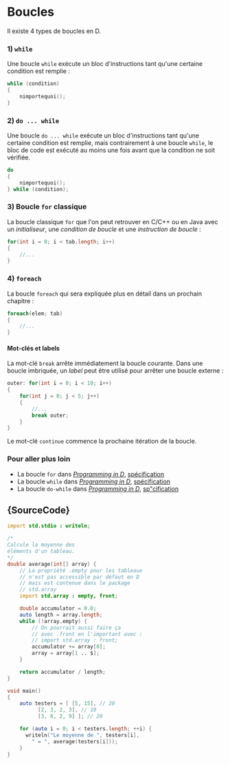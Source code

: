 # Boucles

Il existe 4 types de boucles en D.

### 1) `while`

Une boucle `while` exécute un bloc d'instructions tant qu'une certaine condition est remplie :

```d
while (condition)
{
    nimportequoi();
}
```

### 2) `do ... while`

Une boucle `do ... while` exécute un bloc d'instructions tant qu'une certaine condition est remplie, mais contrairement à une boucle `while`, le bloc de code est exécuté au moins une fois avant que la condition ne soit vérifiée.

```d
do
{
    nimportequoi();
} while (condition);
```

### 3) Boucle `for` classique

La boucle classique `for` que l'on peut retrouver en C/C++ ou en Java avec un _initialiseur_, une _condition de boucle_ et une _instruction de boucle_ :

```d
for(int i = 0; i < tab.length; i++)
{
    //...
}
```

### 4) `foreach`

La boucle `foreach` qui sera expliquée plus en détail dans un prochain chapitre :

```d
foreach(elem; tab)
{
    //...
}
```

#### Mot-clés et labels

La mot-clé `break` arrête immédiatement la boucle courante. Dans une boucle imbriquée, un _label_ peut être utilisé pour arrêter une boucle externe :

```d
outer: for(int i = 0; i < 10; i++)
{
    for(int j = 0; j < 5; j++)
    {
        //...
        break outer;
    }
}
```

Le mot-clé `continue` commence la prochaine itération de la boucle.

### Pour aller plus loin

- La boucle `for` dans [_Programming in D_](http://ddili.org/ders/d.en/for.html), [spécification](https://dlang.org/spec/statement.html#ForStatement)
- La boucle `while` dans [_Programming in D_](http://ddili.org/ders/d.en/while.html), [spécification](https://dlang.org/spec/statement.html#WhileStatement)
- La boucle `do-while` dans [_Programming in D_](http://ddili.org/ders/d.en/do_while.html), [sp"cification](https://dlang.org/spec/statement.html#do-statement)

## {SourceCode}

```d
import std.stdio : writeln;

/*
Calcule la moyenne des
éléments d'un tableau.
*/
double average(int[] array) {
    // La propriété .empty pour les tableaux
    // n'est pas accessible par défaut en D
    // mais est contenue dans le package 
    // std.array
    import std.array : empty, front;

    double accumulator = 0.0;
    auto length = array.length;
    while (!array.empty) {
        // On pourrait aussi faire ça 
        // avec .front en l'important avec :
        // import std.array : front;
        accumulator += array[0];
        array = array[1 .. $];
    }

    return accumulator / length;
}

void main()
{
    auto testers = [ [5, 15], // 20
          [2, 3, 2, 3], // 10
          [3, 6, 2, 9] ]; // 20

    for (auto i = 0; i < testers.length; ++i) {
      writeln("Le moyenne de ", testers[i],
        " = ", average(testers[i]));
    }
}
```

